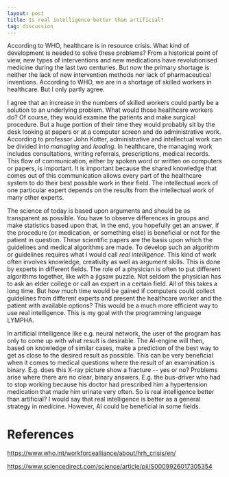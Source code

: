 ```yaml
---
layout: post
title: Is real intelligence better than artificial?
tag: discussion
---
```


According to WHO, healthcare is in resource crisis. What kind of development is needed to solve these problems? From a historical point of view, new types of interventions and new medications have revolutionised medicine during the last two centuries. But now the primary shortage is neither the lack of new intervention methods nor lack of pharmaceutical inventions. According to WHO, we are in a shortage of skilled workers in healthcare. But I only partly agree. 

I agree that an increase in the numbers of skilled workers could partly be a solution to an underlying problem. What would those healthcare workers do? Of course, they would examine the patients and make surgical procedure. But a huge portion of their time they would probably sit by the desk looking at papers or at a computer screen and do administrative work. According to professor John Kotter, administrative and intellectual work can be divided into *managing* and *leading*. In healthcare, the managing work includes consultations, writing referrals, prescriptions, medical records. This flow of communication, either by spoken word or written on computers or papers, is important. It is important because the shared knowledge that comes out of this communication allows every part of the healthcare system to do their best possible work in their field. The intellectual work of one particular expert depends on the results from the intellectual work of many other experts. 

The science of today is based upon arguments and should be as transparent as possible. You have to observe differences in groups and make statistics based upon that. In the end, you hopefully get an answer, if the procedure (or medication, or something else) is beneficial or not for the patient in question. These scientific papers are the basis upon which the guidelines and medical algorithms are made. To develop such an algorithm or guidelines requires what I would call *real intelligence*. This kind of work often involves knowledge, creativity as well as argument skills. This is done by experts in different fields. The role of a physician is often to put different algorithms together, like with a jigsaw puzzle. Not seldom the physician has to ask an elder college or call an expert in a certain field. All of this takes a long time. But how much time would be gained if computers could collect guidelines from different experts and present the healthcare worker and the patient with available options? This would be a much more efficient way to use real intelligence. This is my goal with the programming language LYMPHA.

In artificial intelligence like e.g. neural network, the user of the program has only to come up with what result is desirable. The AI-engine will then, based on knowledge of similar cases, make a prediction of the best way to get as close to the desired result as possible. This can be very beneficial when it comes to medical questions where the result of an examination is binary. E.g. does this X-ray picture show a fracture -- yes or no? Problems arise where there are no clear, binary answers. E.g. the bus-driver who had to stop working because his doctor had prescribed him a hypertension medication that made him urinate very often. So is real intelligence better than artificial? I would say that real intelligence is better as a general strategy in medicine. However, AI could be beneficial in some fields.


# References

https://www.who.int/workforcealliance/about/hrh_crisis/en/

https://www.sciencedirect.com/science/article/pii/S0009926017305354

